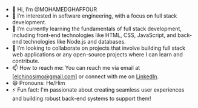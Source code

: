 - 👋 Hi, I’m @MOHAMEDGHAFFOUR
- 👀 I’m interested in software engineering, with a focus on full stack development.
- 🌱 I’m currently learning the fundamentals of full stack development, including front-end technologies like HTML, CSS, JavaScript, and back-end technologies like Node.js and databases.
- 💞️ I’m looking to collaborate on projects that involve building full stack web applications or any open-source projects where I can learn and contribute.
- 📫 How to reach me: You can reach me via email at [elchinosimo@gmail.com] or connect with me on [LinkedIn](https://www.linkedin.com/in/mohamed-ghaffour-916b33323/).
- 😄 Pronouns: He/Him
- ⚡ Fun fact: I'm passionate about creating seamless user experiences and building robust back-end systems to support them!
